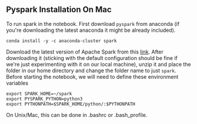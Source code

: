 ## Pyspark Installation On Mac

To run spark in the notebook. First download `pyspark` from anaconda (if you're downloading the latest anaconda it might be already included).

```shell
conda install -y -c anaconda-cluster spark
```

Download the latest version of Apache Spark from this [link](https://spark.apache.org/downloads.html). After downloading it (sticking with the default configuration should be fine if we're just experimenting with it on our local machine), unzip it and place the folder in our home directory and change the folder name to just `spark`. Before starting the notebook, we will need to define these environment variables 

```shell
export SPARK_HOME=~/spark
export PYSPARK_PYTHON=python3
export PYTHONPATH=$SPARK_HOME/python/:$PYTHONPATH
```

On Unix/Mac, this can be done in .bashrc or .bash_profile.